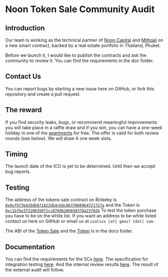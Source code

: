 # Noon Token Sale Community Audit

## Introduction
Our team is working as the technical partner of [Noon Capital](http://noon.sg)  and [Mithqal](http://mithqal.io)  on a new smart contract, backed by a real estate portfolio in Thailand, Phuket.

Before we launch it, I would like to publish the contracts and ask the community to review it. You can find the requirements in the doc folder.

## Contact Us
You can report bugs by starting a new issue here on GitHub, or fork this repository and create a pull request.
 
## The reward
If you find security leaks, bugs, or recommend meaningful improvements you will take place in a raffle draw and if you win, you can have a one-week holiday in one of the [apartments](https://via.eviivo.com/TowerCondominium83130) for free. The offer is valid for both review rounds (see below). We will draw 4 one week slots.
 
## Timing
The launch date of the ICO is yet to be determined. 
Until then we accept bug reports.

 ## Testing
 The address of the tokens sale contract on Rinkeby is [`0x0xf973b420db871823db4c6dc86370809b4721727a`](https://rinkeby.etherscan.io/address/0x0xf973b420db871823db4c6dc86370809b4721727a) and the Token is [`0xc1b7be3f310035072cc8769628b030378a23f02b`](https://rinkeby.etherscan.io/token/0xc1b7be3f310035072cc8769628b030378a23f02b)
 To test the token purchase you have to be on the white list. If you want an address to be white listed contact us here on GitHub or email us at `szatixx [at] gmail [dot] com`.

 The ABI of the [Token Sale](docs/TokenSale_ABI.json) and the [Token](docs/NoonCoin_ABI.json) is in the docs folder. 

## Documentation
You can find the requirements for the SCs [here](docs/requirements.pdf).
The specification for integration testing [here](docs/specifications.pdf).
And the internal review results [here](docs/review.pdf).
The result of the external audit will follow.